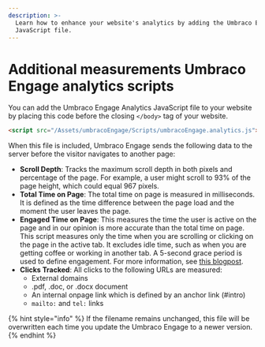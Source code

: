 ```yaml
---
description: >-
  Learn how to enhance your website's analytics by adding the Umbraco Engage
  JavaScript file.
---
```


# Additional measurements Umbraco Engage analytics scripts

You can add the Umbraco Engage Analytics JavaScript file to your website by placing this code before the closing `</body>` tag of your website.

```html
<script src="/Assets/umbracoEngage/Scripts/umbracoEngage.analytics.js"></script>
```

When this file is included, Umbraco Engage sends the following data to the server before the visitor navigates to another page:

* **Scroll Depth**: Tracks the maximum scroll depth in both pixels and percentage of the page. For example, a user might scroll to 93% of the page height, which could equal 967 pixels.
* **Total Time on Page**: The total time on page is measured in milliseconds. It is defined as the time difference between the page load and the moment the user leaves the page.
* **Engaged Time on Page**: This measures the time the user is active on the page and in our opinion is more accurate than the total time on page. This script measures only the time when you are scrolling or clicking on the page in the active tab. It excludes idle time, such as when you are getting coffee or working in another tab. A 5-second grace period is used to define engagement. For more information, see [this blogpost](https://www.simoahava.com/analytics/track-content-engagement-via-gtm/).
* **Clicks Tracked**: All clicks to the following URLs are measured:
  * External domains
  * .pdf, .doc, or .docx document
  * An internal onpage link which is defined by an anchor link (#intro)
  * `mailto:` and `tel:` links

{% hint style="info" %}
If the filename remains unchanged, this file will be overwritten each time you update the Umbraco Engage to a newer version.
{% endhint %}
